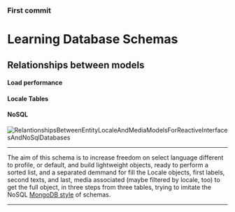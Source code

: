 ### First commit

# Learning Database Schemas

## Relationships between models
#### Load performance
#### Locale Tables
#### NoSQL

![RelantionshipsBetweenEntityLocaleAndMediaModelsForReactiveInterfacesAndNoSqlDatabases](https://user-images.githubusercontent.com/57029303/151317714-f49459a4-96ac-4d37-adb2-655559efbd14.png)

***
The aim of this schema is to increase freedom on select language different to profile, or default, and build lightweight objects, ready to perform a sorted list, and a separated demmand for fill the Locale objects, first labels, second texts, and last, media associated (maybe filtered by locale, too) to get the full object, in three steps from three tables, trying to imitate the NoSQL [MongoDB style](https://docs.mongodb.com/manual/tutorial/model-embedded-one-to-one-relationships-between-documents/) of schemas. 

***
